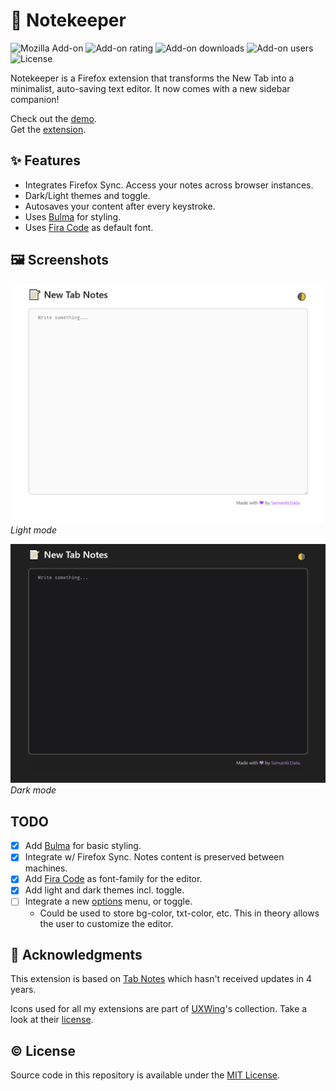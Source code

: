 # 📝 Notekeeper

![Mozilla Add-on](https://img.shields.io/amo/v/newtab-notes@semanticdata) ![Add-on rating](https://img.shields.io/amo/rating/newtab-notes@semanticdata) ![Add-on downloads](https://img.shields.io/amo/dw/newtab-notes@semanticdata) ![Add-on users](https://img.shields.io/amo/users/newtab-notes@semanticdata) ![License](https://img.shields.io/github/license/semanticdata/firefox-new-tab-notes)

Notekeeper is a Firefox extension that transforms the New Tab into a minimalist, auto-saving text editor. It now comes with a new sidebar companion!

Check out the [demo](https://semanticdata.github.io/notekeeper/).  
Get the [extension](https://addons.mozilla.org/en-US/firefox/addon/new-tab-note/).

<!--[![Get the Addon](https://raw.githubusercontent.com/semanticdata/text-revealer-firefox-extension/master/firefox.png)](https://addons.mozilla.org/en-US/firefox/addon/new-tab-note/)-->

## ✨ Features

- Integrates Firefox Sync. Access your notes across browser instances.
- Dark/Light themes and toggle.
- Autosaves your content after every keystroke.
- Uses [Bulma](https://bulma.io/) for styling.
- Uses [Fira Code](https://github.com/tonsky/FiraCode) as default font.

## 🖼 Screenshots

![screenshot light theme](screenshot.png) _Light mode_

![screenshot dark theme](screenshot-dark.png) _Dark mode_

## TODO

- [x] Add [Bulma](https://bulma.io/) for basic styling.
- [x] Integrate w/ Firefox Sync. Notes content is preserved between machines.
- [x] Add [Fira Code](https://fonts.google.com/specimen/Fira+Code) as font-family for the editor.
- [x] Add light and dark themes incl. toggle.
- [ ] Integrate a new [options](https://github.com/semanticdata/firefox-chatgpt-in-sidebar/blob/main/options/options.js) menu, or toggle.
  - Could be used to store bg-color, txt-color, etc. This in theory allows the user to customize the editor.

## 💜 Acknowledgments

This extension is based on [Tab Notes](https://github.com/nsht/tab_notes) which hasn't received updates in 4 years.

Icons used for all my extensions are part of <a href="https://uxwing.com/">UXWing</a>'s collection. Take a look at their <a href="https://uxwing.com/license">license</a>.

## © License

Source code in this repository is available under the [MIT License](LICENSE).
